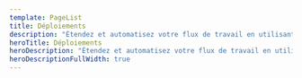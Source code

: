 ```yaml
---
template: PageList
title: Déploiements
description: "Étendez et automatisez votre flux de travail en utilisant les déploiements pour vos outils préférés."
heroTitle: Déploiements
heroDescription: "Étendez et automatisez votre flux de travail en utilisant les déploiements pour vos outils préférés."
heroDescriptionFullWidth: true
---
```


